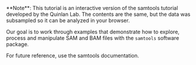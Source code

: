 <script>
import Link from "components/Link.svelte";
import Alert from "components/Alert.svelte";
</script>

<Alert>
	**Note**: This tutorial is an interactive version of the <Link href="http://quinlanlab.org/tutorials/samtools/samtools.html">samtools tutorial</Link> developed by the <Link href="http://quinlanlab.org/">Quinlan Lab</Link>. The contents are the same, but the data was subsampled so it can be analyzed in your browser.
</Alert>

Our goal is to work through examples that demonstrate how to explore, process and manipulate SAM and BAM files with the `samtools` software package.

For future reference, use the samtools <Link href="http://www.htslib.org/doc/samtools.html">documentation</Link>.
